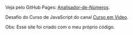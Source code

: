 Veja pelo GitHub Pages: <a href="https://alexsimao.github.io/analisador-de-numeros/" target="_blank">Analisador-de-Números</a>.

Desafio do Curso de JavaScript do canal <a href="https://www.youtube.com/@CursoemVideo" target="_blank">Curso em Video<a>.

Obs: Esse site foi criado com o meu próprio código.
